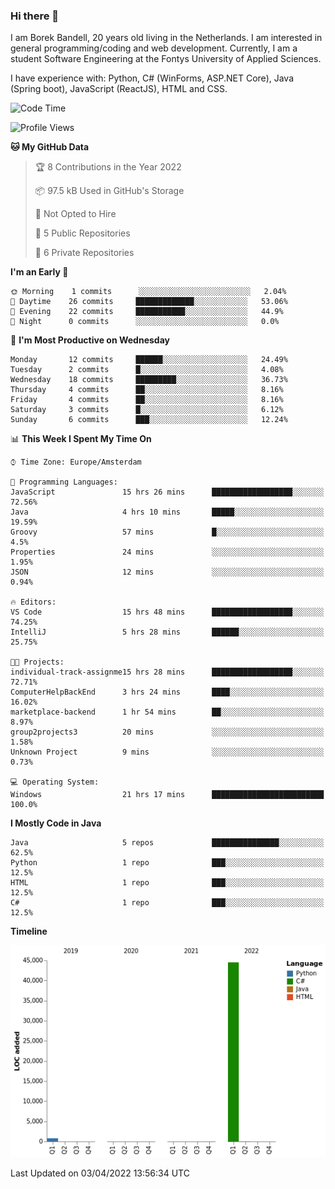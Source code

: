 ### Hi there 👋

I am Borek Bandell, 20 years old living in the Netherlands. I am interested in general programming/coding and web development. Currently, I am a student Software Engineering at the Fontys University of Applied Sciences.

I have experience with: Python, C# (WinForms, ASP.NET Core), Java (Spring boot), JavaScript (ReactJS), HTML and CSS.

<!--START_SECTION:waka-->
![Code Time](http://img.shields.io/badge/Code%20Time-57%20hrs%2046%20mins-blue)

![Profile Views](http://img.shields.io/badge/Profile%20Views-0-blue)

**🐱 My GitHub Data** 

> 🏆 8 Contributions in the Year 2022
 > 
> 📦 97.5 kB Used in GitHub's Storage 
 > 
> 🚫 Not Opted to Hire
 > 
> 📜 5 Public Repositories 
 > 
> 🔑 6 Private Repositories  
 > 
**I'm an Early 🐤** 

```text
🌞 Morning    1 commits      ░░░░░░░░░░░░░░░░░░░░░░░░░   2.04% 
🌆 Daytime    26 commits     █████████████░░░░░░░░░░░░   53.06% 
🌃 Evening    22 commits     ███████████░░░░░░░░░░░░░░   44.9% 
🌙 Night      0 commits      ░░░░░░░░░░░░░░░░░░░░░░░░░   0.0%

```
📅 **I'm Most Productive on Wednesday** 

```text
Monday       12 commits     ██████░░░░░░░░░░░░░░░░░░░   24.49% 
Tuesday      2 commits      █░░░░░░░░░░░░░░░░░░░░░░░░   4.08% 
Wednesday    18 commits     █████████░░░░░░░░░░░░░░░░   36.73% 
Thursday     4 commits      ██░░░░░░░░░░░░░░░░░░░░░░░   8.16% 
Friday       4 commits      ██░░░░░░░░░░░░░░░░░░░░░░░   8.16% 
Saturday     3 commits      █░░░░░░░░░░░░░░░░░░░░░░░░   6.12% 
Sunday       6 commits      ███░░░░░░░░░░░░░░░░░░░░░░   12.24%

```


📊 **This Week I Spent My Time On** 

```text
⌚︎ Time Zone: Europe/Amsterdam

💬 Programming Languages: 
JavaScript               15 hrs 26 mins      ██████████████████░░░░░░░   72.56% 
Java                     4 hrs 10 mins       █████░░░░░░░░░░░░░░░░░░░░   19.59% 
Groovy                   57 mins             █░░░░░░░░░░░░░░░░░░░░░░░░   4.5% 
Properties               24 mins             ░░░░░░░░░░░░░░░░░░░░░░░░░   1.95% 
JSON                     12 mins             ░░░░░░░░░░░░░░░░░░░░░░░░░   0.94%

🔥 Editors: 
VS Code                  15 hrs 48 mins      ██████████████████░░░░░░░   74.25% 
IntelliJ                 5 hrs 28 mins       ██████░░░░░░░░░░░░░░░░░░░   25.75%

🐱‍💻 Projects: 
individual-track-assignme15 hrs 28 mins      ██████████████████░░░░░░░   72.71% 
ComputerHelpBackEnd      3 hrs 24 mins       ████░░░░░░░░░░░░░░░░░░░░░   16.02% 
marketplace-backend      1 hr 54 mins        ██░░░░░░░░░░░░░░░░░░░░░░░   8.97% 
group2projects3          20 mins             ░░░░░░░░░░░░░░░░░░░░░░░░░   1.58% 
Unknown Project          9 mins              ░░░░░░░░░░░░░░░░░░░░░░░░░   0.73%

💻 Operating System: 
Windows                  21 hrs 17 mins      █████████████████████████   100.0%

```

**I Mostly Code in Java** 

```text
Java                     5 repos             ███████████████░░░░░░░░░░   62.5% 
Python                   1 repo              ███░░░░░░░░░░░░░░░░░░░░░░   12.5% 
HTML                     1 repo              ███░░░░░░░░░░░░░░░░░░░░░░   12.5% 
C#                       1 repo              ███░░░░░░░░░░░░░░░░░░░░░░   12.5%

```


**Timeline**

![Chart not found](https://raw.githubusercontent.com/tcBorek2002/tcBorek2002/main/charts/bar_graph.png) 


 Last Updated on 03/04/2022 13:56:34 UTC
<!--END_SECTION:waka-->

<!--**tcBorek2002/tcBorek2002** is a ✨ _special_ ✨ repository because its `README.md` (this file) appears on your GitHub profile.

Here are some ideas to get you started:

- 🔭 I’m currently working on ...
- 🌱 I’m currently learning ...
- 👯 I’m looking to collaborate on ...
- 🤔 I’m looking for help with ...
- 💬 Ask me about ...
- 📫 How to reach me: ...
- 😄 Pronouns: ...
- ⚡ Fun fact: ...
-->
